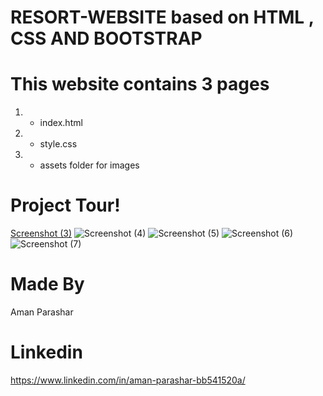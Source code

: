 # RESORT-WEBSITE based on HTML , CSS AND BOOTSTRAP

# This website contains 3 pages
1) - index.html
2) - style.css
3) - assets folder for images

# Project Tour!

[Screenshot (3)](https://user-images.githubusercontent.com/107232134/191669775-0334cf51-9db0-4971-97cb-dc36f90f909e.png)
![Screenshot (4)](https://user-images.githubusercontent.com/107232134/191669797-d5095259-747e-423c-89f6-7e8a0b192434.png)
![Screenshot (5)](https://user-images.githubusercontent.com/107232134/191669824-68f5a0ea-7888-463e-ad5b-7e387c8fb7a7.png)
![Screenshot (6)](https://user-images.githubusercontent.com/107232134/191669859-3b2dd4ad-e938-4af0-a725-8a8436f898d8.png)
![Screenshot (7)](https://user-images.githubusercontent.com/107232134/191669886-d82a66f0-d10d-4777-8e5d-ab240a63f2ae.png)

# Made By

Aman Parashar

# Linkedin

https://www.linkedin.com/in/aman-parashar-bb541520a/

